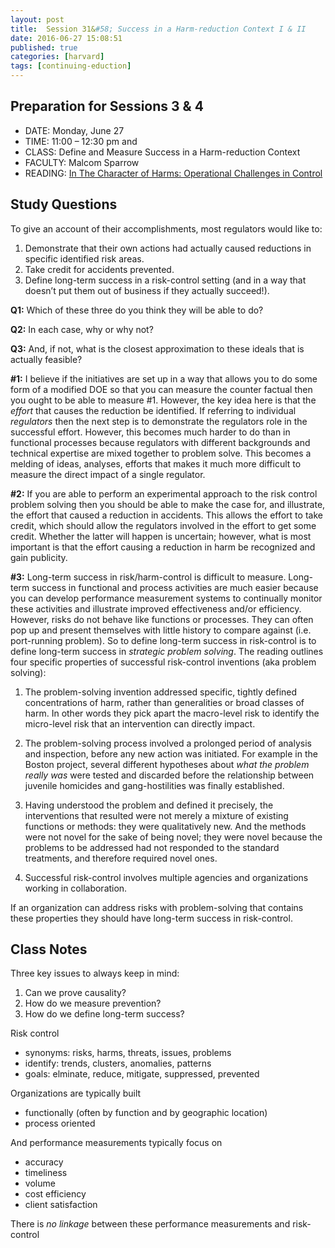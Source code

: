 ```yaml
---
layout: post
title:  Session 31&#58; Success in a Harm-reduction Context I & II
date: 2016-06-27 15:08:51
published: true
categories: [harvard]
tags: [continuing-eduction]
---
```



## Preparation for Sessions 3 & 4

- DATE: Monday, June 27
- TIME: 11:00 – 12:30 pm and 
- CLASS: Define and Measure Success in a Harm-reduction Context
- FACULTY: Malcom Sparrow
- READING: [In The Character of Harms: Operational Challenges in Control]()

## Study Questions

To give an account of their accomplishments, most regulators would like to:

1. Demonstrate that their own actions had actually caused reductions in specific identified risk areas.
2. Take credit for accidents prevented.
3. Define long-term success in a risk-control setting (and in a way that doesn’t put
them out of business if they actually succeed!).

**Q1:** Which of these three do you think they will be able to do? 

**Q2:** In each case, why or why not? 

**Q3:** And, if not, what is the closest approximation to these ideals that is actually feasible?

**#1:** I believe if the initiatives are set up in a way that allows you to do some form of a modified DOE so that you can measure the counter factual then you ought to be able to measure #1. However, the key idea here is that the *effort* that causes the reduction be identified. If referring to individual *regulators* then the next step is to demonstrate the regulators role in the successful effort. However, this becomes much harder to do than in functional processes because regulators with different backgrounds and technical expertise are mixed together to problem solve. This becomes a melding of ideas, analyses, efforts that makes it much more difficult to measure the direct impact of a single regulator.

**#2:** If you are able to perform an experimental approach to the risk control problem solving then you should be able to make the case for, and illustrate, the effort that caused a reduction in accidents.  This allows the effort to take credit, which should allow the regulators involved in the effort to get some credit. Whether the latter will happen is uncertain; however, what is most important is that the effort causing a reduction in harm be recognized and gain publicity.

**#3:** Long-term success in risk/harm-control is difficult to measure. Long-term success in functional and process activities are much easier because you can develop performance measurement systems to continually monitor these activities and illustrate improved effectiveness and/or efficiency. However, risks do not behave like functions or processes.  They can often pop up and present themselves with little history to compare against (i.e. port-running problem). So to define long-term success in risk-control is to define long-term success in *strategic problem solving*. The reading outlines four specific properties of successful risk-control inventions (aka problem solving):

1. The problem-solving invention addressed specific, tightly defined concentrations of harm, rather than generalities or broad classes of harm. In other words they pick apart the macro-level risk to identify the micro-level risk that an intervention can directly impact.

2. The problem-solving process involved a prolonged period of analysis and inspection, before any new action was initiated. For example in the Boston project, several different hypotheses about *what the problem really was* were tested and discarded before the relationship between juvenile homicides and gang-hostilities was finally established.

3. Having understood the problem and defined it precisely, the interventions that resulted were not merely a mixture of existing functions or methods: they were qualitatively new. And the methods were not novel for the sake of being novel; they were novel because the problems to be addressed had not responded to the standard treatments, and therefore required novel ones.

4. Successful risk-control involves multiple agencies and organizations working in collaboration. 

If an organization can address risks with problem-solving that contains these properties they should have long-term success in risk-control.


## Class Notes
Three key issues to always keep in mind:

1. Can we prove causality?
2. How do we measure prevention?
3. How do we define long-term success?

Risk control

- synonyms: risks, harms, threats, issues, problems
- identify: trends, clusters, anomalies, patterns
- goals: elminate, reduce, mitigate, suppressed, prevented

Organizations are typically built

- functionally (often by function and by geographic location)
- process oriented 

And performance measurements typically focus on 

- accuracy
- timeliness
- volume
- cost efficiency
- client satisfaction

There is *no linkage* between these performance measurements and risk-control











